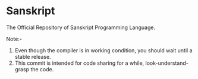 # Sanskript

The Official Repository of Sanskript Programming Language.

Note:- 
  1. Even though the compiler is in working condition, you should wait until a stable release.
  2. This commit is intended for code sharing for a while, look-understand-grasp the code.
